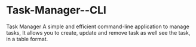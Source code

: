 # Task-Manager--CLI

Task Manager
A simple and efficient command-line application to manage tasks, It allows you to create, update and remove task as well see the task, in a table format.

